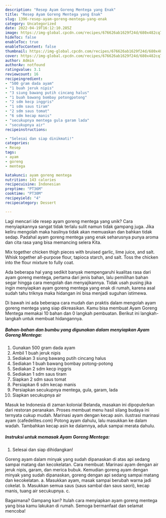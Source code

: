```yaml
---
description: "Resep Ayam Goreng Mentega yang Enak"
title: "Resep Ayam Goreng Mentega yang Enak"
slug: 1396-resep-ayam-goreng-mentega-yang-enak
category: Uncategorized
date: 2022-04-19T16:12:10.285Z
image: https://img-global.cpcdn.com/recipes/676626ab1629f24d/680x482cq70/ayam-goreng-mentega-foto-resep-utama.jpg
hideToc: false
enableToc: true
enableTocContent: false
thumbnail: https://img-global.cpcdn.com/recipes/676626ab1629f24d/680x482cq70/ayam-goreng-mentega-foto-resep-utama.jpg
cover: https://img-global.cpcdn.com/recipes/676626ab1629f24d/680x482cq70/ayam-goreng-mentega-foto-resep-utama.jpg
author: Admin
authorAv: notfound
ratingvalue: 3.1
reviewcount: 16
recipeingredient:
- "500 gram dada ayam"
- "1 buah jeruk nipis"
- "3 siung bawang putih cincang halus"
- "1 buah bawang bombay potongpotong"
- "2 sdm kecp inggris"
- "1 sdm saus tiram"
- "2 sdm saus tomat"
- "6 sdm kecap manis"
- "secukupnya mentega gula garam lada"
- "secukupnya air"
recipeinstructions:

- "Selesai dan siap dinikmati!"
categories:
- Resep
tags:
- ayam
- goreng
- mentega

katakunci: ayam goreng mentega 
nutrition: 143 calories
recipecuisine: Indonesian
preptime: "PT36M"
cooktime: "PT30M"
recipeyield: "4"
recipecategory: Dessert

---
```





Lagi mencari ide resep ayam goreng mentega yang unik? Cara menyiapkannya sangat tidak terlalu sulit namun tidak gampang juga. Jika keliru mengolah maka hasilnya tidak akan memuaskan dan bahkan tidak sedap. Padahal ayam goreng mentega yang enak seharusnya punya aroma dan cita rasa yang bisa memancing selera Kita.





Mix together chicken thigh pieces with bruised garlic, lime juice, and salt. Whisk together all-purpose flour, tapioca starch, and salt. Toss the chicken into the flour mixture to fully coat.

Ada beberapa hal yang sedikit banyak mempengaruhi kualitas rasa dari ayam goreng mentega, pertama dari jenis bahan, lalu pemilihan bahan segar hingga cara mengolah dan menyajikannya. Tidak usah pusing jika ingin menyiapkan ayam goreng mentega yang enak di rumah, karena asal sudah tahu triknya maka hidangan ini bisa menjadi suguhan istimewa.






Di bawah ini ada beberapa cara mudah dan praktis dalam mengolah ayam goreng mentega yang siap dikreasikan. Kamu bisa membuat Ayam Goreng Mentega memakai 10 bahan dan 0 langkah pembuatan. Berikut ini langkah-langkah untuk membuat hidangannya.

<!--inarticleads1-->

##### Bahan-bahan dan bumbu yang digunakan dalam menyiapkan Ayam Goreng Mentega:

1. Gunakan 500 gram dada ayam
1. Ambil 1 buah jeruk nipis
1. Sediakan 3 siung bawang putih cincang halus
1. Sediakan 1 buah bawang bombay potong-potong
1. Sediakan 2 sdm kecp inggris
1. Sediakan 1 sdm saus tiram
1. Siapkan 2 sdm saus tomat
1. Persiapkan 6 sdm kecap manis
1. Persiapkan secukupnya mentega, gula, garam, lada
1. Siapkan secukupnya air


Masuk ke Indonesia di zaman kolonial Belanda, masakan ini dipopulerkan dari restoran peranakan. Proses membuat menu hasil silang budaya ini ternyata cukup mudah. Marinasi ayam dengan kecap asin. ilustrasi marinasi ayam (cafedelites.com) Potong ayam dahulu, lalu masukkan ke dalam wadah. Tambahkan kecap asin ke dalamnya, aduk sampai merata dahulu. 

<!--inarticleads2-->

##### Instruksi untuk memasak Ayam Goreng Mentega:


1. Selesai dan siap dihidangkan!

Goreng ayam dalam minyak yang sudah dipanaskan di atas api sedang sampai matang dan kecokelatan. Cara membuat: Marinasi ayam dengan air jeruk nipis, garam, dan merica bubuk. Kemudian goreng ayam dengan minyak yang sudah dipanaskan, goreng dengan api sedang sampai matang dan kecokelatan. a. Masukkan ayam, masak sampai berubah warna jadi cokelat. b. Masukkan semua saus (saus sambal dan saus saori), kecap manis, tuang air secukupnya. c. 

Bagaimana? Gampang kan? Itulah cara menyiapkan ayam goreng mentega yang bisa kamu lakukan di rumah. Semoga bermanfaat dan selamat mencoba!
